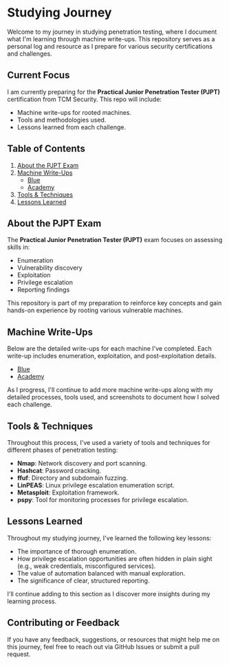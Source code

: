 # Studying Journey
Welcome to my journey in studying penetration testing, where I document what I'm learning through machine write-ups. This repository serves as a personal log and resource as I prepare for various security certifications and challenges.

## Current Focus
I am currently preparing for the **Practical Junior Penetration Tester (PJPT)** certification from TCM Security. This repo will include:
- Machine write-ups for rooted machines.
- Tools and methodologies used.
- Lessons learned from each challenge.

## Table of Contents
1. [About the PJPT Exam](#about-the-pjpt-exam)
2. [Machine Write-Ups](#machine-write-ups)
   - [Blue](PJPT/Blue.md)
   - [Academy](PJPT/Academy.md)
3. [Tools & Techniques](#tools--techniques)
4. [Lessons Learned](#lessons-learned)

## About the PJPT Exam
The **Practical Junior Penetration Tester (PJPT)** exam focuses on assessing skills in:
- Enumeration
- Vulnerability discovery
- Exploitation
- Privilege escalation
- Reporting findings

This repository is part of my preparation to reinforce key concepts and gain hands-on experience by rooting various vulnerable machines.

## Machine Write-Ups
Below are the detailed write-ups for each machine I've completed. Each write-up includes enumeration, exploitation, and post-exploitation details.

- [Blue](PJPT/Blue.md)
- [Academy](PJPT/Academy.md)

As I progress, I'll continue to add more machine write-ups along with my detailed processes, tools used, and screenshots to document how I solved each challenge.

## Tools & Techniques
Throughout this process, I've used a variety of tools and techniques for different phases of penetration testing:

- **Nmap**: Network discovery and port scanning.
- **Hashcat**: Password cracking.
- **ffuf**: Directory and subdomain fuzzing.
- **LinPEAS**: Linux privilege escalation enumeration script.
- **Metasploit**: Exploitation framework.
- **pspy**: Tool for monitoring processes for privilege escalation.

## Lessons Learned
Throughout my studying journey, I've learned the following key lessons:
- The importance of thorough enumeration.
- How privilege escalation opportunities are often hidden in plain sight (e.g., weak credentials, misconfigured services).
- The value of automation balanced with manual exploration.
- The significance of clear, structured reporting.

I'll continue adding to this section as I discover more insights during my learning process.

## Contributing or Feedback
If you have any feedback, suggestions, or resources that might help me on this journey, feel free to reach out via GitHub Issues or submit a pull request.

